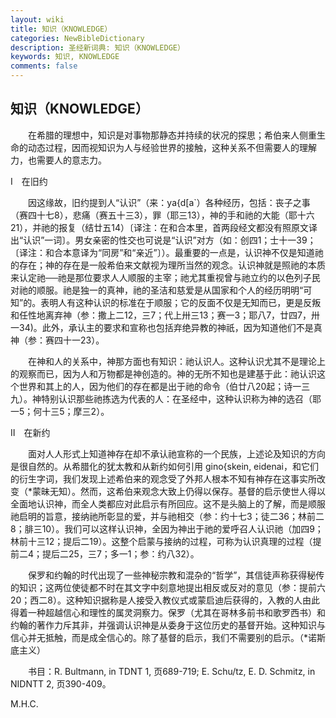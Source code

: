 ```yaml
---
layout: wiki
title: 知识（KNOWLEDGE）
categories: NewBibleDictionary
description: 圣经新词典: 知识（KNOWLEDGE）
keywords: 知识, KNOWLEDGE
comments: false
---
```


## 知识（KNOWLEDGE）

　　在希腊的理想中，知识是对事物那静态并持续的状况的探思；希伯来人侧重生命的动态过程，因而视知识为人与经验世界的接触，这种关系不但需要人的理解力，也需要人的意志力。

Ⅰ　在旧约

　　因这缘故，旧约提到人“认识”（来：ya{d[a`）各种经历，包括：丧子之事（赛四十七8），悲痛（赛五十三3），罪（耶三13），神的手和祂的大能（耶十六21），并祂的报复（结廿五14）〔译注：在和合本里，首两段经文都没有照原文译出“认识”一词〕。男女亲密的性交也可说是“认识”对方（如：创四1；士十一39；〔译注：和合本意译为“同房”和“亲近”〕）。最重要的一点是，认识神不仅是知道祂的存在；神的存在是一般希伯来文献视为理所当然的观念。认识神就是照祂的本质来认定祂──祂是那位要求人人顺服的主宰；祂尤其重视曾与祂立约的以色列子民对祂的顺服。祂是独一的真神，祂的圣洁和慈爱是从国家和个人的经历明明“可知”的。表明人有这种认识的标准在于顺服；它的反面不仅是无知而已，更是反叛和任性地离弃神（参：撒上二12，三7；代上卅三13；赛一3；耶八7，廿四7，卅一34)。此外，承认主的要求和宣称也包括弃绝异教的神祇，因为知道他们不是真神（参：赛四十一23）。

　　在神和人的关系中，神那方面也有知识：祂认识人。这种认识尤其不是理论上的观察而已，因为人和万物都是神创造的。神的无所不知也是建基于此：祂认识这个世界和其上的人，因为他们的存在都是出于祂的命令（伯廿八20起；诗一三九）。神特别认识那些祂拣选为代表的人：在圣经中，这种认识称为神的选召（耶一5；何十三5；摩三2）。

Ⅱ　在新约

　　面对人人形式上知道神存在却不承认祂宣称的一个民族，上述论及知识的方向是很自然的。从希腊化的犹太教和从新约如何引用 gino{skein, eidenai，和它们的衍生字词，我们发现上述希伯来的观念受了外邦人根本不知有神存在这事实所改变（*蒙昧无知）。然而，这希伯来观念大致上仍得以保存。基督的启示使世人得以全面地认识神，而全人类都应对此启示有所回应。这不是头脑上的了解，而是顺服祂启明的旨意，接纳祂所彰显的爱，并与祂相交（参：约十七3；徒二36；林前二8；腓三10）。我们可以这样认识神，全因为神出于祂的爱呼召人认识祂（加四9；林前十三12；提后二19）。这整个启蒙与接纳的过程，可称为认识真理的过程（提前二4；提后二25，三7；多一1；参：约八32）。

　　保罗和约翰的时代出现了一些神秘宗教和混杂的“哲学”，其信徒声称获得秘传的知识；这两位使徒都不时在其文字中刻意地提出相反或反对的意见（参：提前六20；西二8）。这种知识据称是人接受入教仪式或蒙启迪后获得的，入教的人由此得着一种超越信心和理性的属灵洞察力。保罗（尤其在哥林多前书和歌罗西书）和约翰的著作力斥其非，并强调认识神是从委身于这位历史的基督开始。这种知识与信心并无抵触，而是成全信心的。除了基督的启示，我们不需要别的启示。（*诺斯底主义）

　　书目：R. Bultmann, in TDNT 1, 页689-719; E. Schu/tz, E. D. Schmitz, in NIDNTT 2, 页390-409。

M.H.C.








